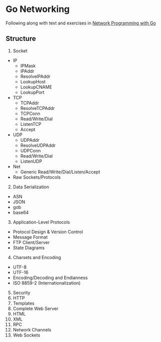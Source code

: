 # Go Networking

Following along with text and exercises in [Network Programming with Go](http://tumregels.github.io/Network-Programming-with-Go)

## Structure

1. Socket
  - IP
    - IPMask
    - IPAddr
    - ResolveIPAddr
    - LookupHost
    - LookupCNAME
    - LookupPort
  - TCP
    - TCPAddr
    - ResolveTCPAddr
    - TCPConn
    - Read/Write/Dial
    - ListenTCP
    - Accept
  - UDP
    - UDPAddr
    - ResolveUDPAddr
    - UDPConn
    - Read/Write/Dial
    - ListenUDP
  - Net
    - Generic Read/Write/Dial/Listen/Accept
  - Raw Sockets/Protocols
2. Data Serialization
  - ASN
  - JSON
  - gob
  - base64
3. Application-Level Protocols
  - Protocol Design & Version Control
  - Message Format
  - FTP Client/Server
  - State Diagrams
4. Charsets and Encoding
  - UTF-8
  - UTF-16
  - Encoding/Decoding and Endianness
  - ISO 8859-2 (Internationalization)
5. Security
6. HTTP
7. Templates
8. Complete Web Server
9. HTML
10. XML
11. RPC
12. Network Channels
13. Web Sockets
